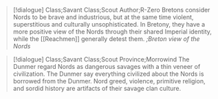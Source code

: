 >[!dialogue] Class;Savant Class;Scout Author;R-Zero
Bretons consider Nords to be brave and industrious, but at the same time violent, superstitious and culturally unsophisticated. In Bretony, they have a more positive view of the Nords through their shared Imperial identity, while the [[Reachmen]] generally detest them.
*;Breton view of the Nords*

>[!dialogue] Class;Savant Class;Scout Province;Morrowind
The Dunmer regard Nords as dangerous savages with a thin veneer of civilization. The Dunmer say everything civilized about the Nords is borrowed from the Dunmer. Nord greed, violence, primitive religion, and sordid history are artifacts of their savage clan culture.